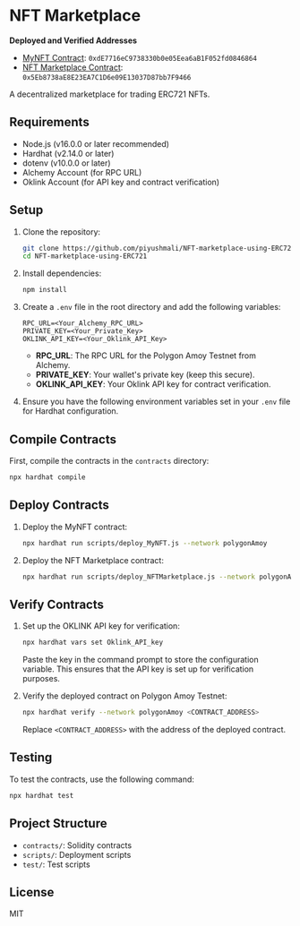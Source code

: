 # NFT Marketplace

**Deployed and Verified Addresses**

- [MyNFT Contract](https://www.oklink.com/amoy/address/0xdE7716eC9738330b0e05Eea6aB1F052fd0846864/contract): `0xdE7716eC9738330b0e05Eea6aB1F052fd0846864`
- [NFT Marketplace Contract](https://www.oklink.com/amoy/address/0x5eb8738ae8e23ea7c1d6e09e13037d87bb7f9466/contract): `0x5Eb8738aE8E23EA7C1D6e09E13037D87bb7F9466`

A decentralized marketplace for trading ERC721 NFTs.

## Requirements

- Node.js (v16.0.0 or later recommended)
- Hardhat (v2.14.0 or later)
- dotenv (v10.0.0 or later)
- Alchemy Account (for RPC URL)
- Oklink Account (for API key and contract verification)

## Setup

1. Clone the repository:

   ```sh
   git clone https://github.com/piyushmali/NFT-marketplace-using-ERC721.git
   cd NFT-marketplace-using-ERC721
   ```

2. Install dependencies:

   ```sh
   npm install
   ```

3. Create a `.env` file in the root directory and add the following variables:

   ```plaintext
   RPC_URL=<Your_Alchemy_RPC_URL>
   PRIVATE_KEY=<Your_Private_Key>
   OKLINK_API_KEY=<Your_Oklink_API_Key>
   ```

   - **RPC_URL**: The RPC URL for the Polygon Amoy Testnet from Alchemy.
   - **PRIVATE_KEY**: Your wallet's private key (keep this secure).
   - **OKLINK_API_KEY**: Your Oklink API key for contract verification.

4. Ensure you have the following environment variables set in your `.env` file for Hardhat configuration.

## Compile Contracts

First, compile the contracts in the `contracts` directory:

```sh
npx hardhat compile
```

## Deploy Contracts

1. Deploy the MyNFT contract:

   ```sh
   npx hardhat run scripts/deploy_MyNFT.js --network polygonAmoy
   ```

2. Deploy the NFT Marketplace contract:

   ```sh
   npx hardhat run scripts/deploy_NFTMarketplace.js --network polygonAmoy
   ```

## Verify Contracts

1. Set up the OKLINK API key for verification:

   ```sh
   npx hardhat vars set Oklink_API_key
   ```

   Paste the key in the command prompt to store the configuration variable. This ensures that the API key is set up for verification purposes.

2. Verify the deployed contract on Polygon Amoy Testnet:

   ```sh
   npx hardhat verify --network polygonAmoy <CONTRACT_ADDRESS>
   ```

   Replace `<CONTRACT_ADDRESS>` with the address of the deployed contract.

## Testing

To test the contracts, use the following command:

```sh
npx hardhat test
```

## Project Structure

- `contracts/`: Solidity contracts
- `scripts/`: Deployment scripts
- `test/`: Test scripts

## License

MIT
